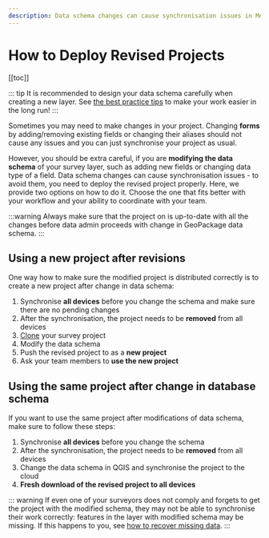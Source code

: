 ```yaml
---
description: Data schema changes can cause synchronisation issues in Mergin Maps. To avoid them, you need to deploy the revised project properly.
---
```


# How to Deploy Revised Projects
[[toc]]

::: tip
It is recommended to design your data schema carefully when creating a new layer. See [the best practice tips](../../layer/best-practice/) to make your work easier in the long run!
:::

Sometimes you may need to make changes in your project. Changing **forms** by adding/removing existing fields or changing their aliases should not cause any issues and you can just synchronise your project as usual. 

However, you should be extra careful, if you are **modifying the data schema** of your survey layer, such as adding new fields or changing data type of a field. Data schema changes can cause synchronisation issues - to avoid them, you need to deploy the revised project properly. Here, we provide two options on how to do it. Choose the one that fits better with your workflow and your ability to coordinate with your team.

:::warning
Always make sure that the project on <MainPlatformNameLink /> is up-to-date with all the changes before data admin proceeds with change in GeoPackage data schema.
:::

## Using a new project after revisions
One way how to make sure the modified project is distributed correctly is to create a new project after change in data schema:
1. Synchronise **all devices** before you change the schema and make sure there are no pending changes
2. After the synchronisation, the project needs to be **removed** from all devices
3. [Clone](../create-project/#clone-an-existing-project-in-qgis) your survey project
4. Modify the data schema
5. Push the revised project to <MainPlatformNameLink /> as a **new project**
6. Ask your team members to **use the new project** 

## Using the same project after change in database schema
If you want to use the same project after modifications of data schema, make sure to follow these steps:
1. Synchronise **all devices** before you change the schema
2. After the synchronisation, the project needs to be **removed** from all devices
3. Change the data schema in QGIS and synchronise the project to the cloud
4. **Fresh download of the revised project to all devices**

::: warning
If even one of your surveyors does not comply and forgets to get the project with the modified schema, they may not be able to synchronise their work correctly: features in the layer with modified schema may be missing. If this happens to you, see [how to recover missing data](../missing-data/).
:::
